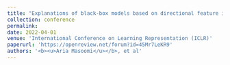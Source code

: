 ```yaml
---
title: "Explanations of black-box models based on directional feature interactions"
collection: conference
permalink: 
date: 2022-04-01
venue: 'International Conference on Learning Representation (ICLR)'
paperurl: 'https://openreview.net/forum?id=45Mr7LeKR9'
authors: '<b><u>Aria Masoomi</u></b>, et al'
---
```

